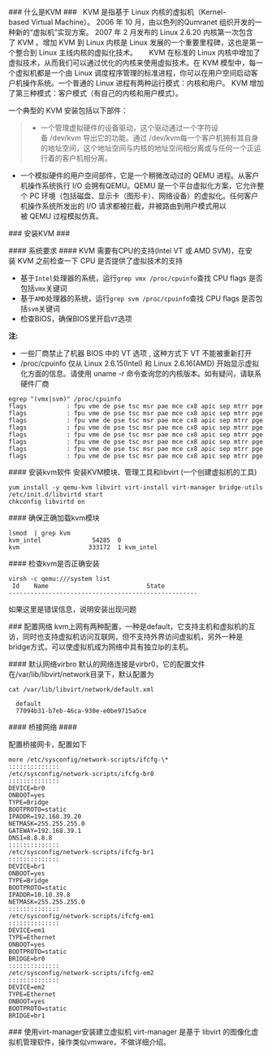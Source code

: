 ### 什么是KVM ###
  KVM 是指基于 Linux 内核的虚拟机（Kernel-based Virtual Machine）。 2006 年 10 月，由以色列的Qumranet 组织开发的一种新的“虚拟机”实现方案。 2007 年 2 月发布的 Linux 2.6.20 内核第一次包含了 KVM 。增加 KVM 到 Linux 内核是 Linux 发展的一个重要里程碑，这也是第一个整合到 Linux 主线内核的虚拟化技术。
  
  KVM 在标准的 Linux 内核中增加了虚拟技术，从而我们可以通过优化的内核来使用虚拟技术。在 KVM 模型中，每一个虚拟机都是一个由 Linux 调度程序管理的标准进程，你可以在用户空间启动客户机操作系统。一个普通的 Linux 进程有两种运行模式：内核和用户。 KVM 增加了第三种模式：客户模式（有自己的内核和用户模式）。

一个典型的 KVM 安装包括以下部件：

> * 一个管理虚拟硬件的设备驱动，这个驱动通过一个字符设备 /dev/kvm 导出它的功能。通过 /dev/kvm每一个客户机拥有其自身的地址空间，这个地址空间与内核的地址空间相分离或与任何一个正运行着的客户机相分离。
* 一个模拟硬件的用户空间部件，它是一个稍微改动过的 QEMU 进程。从客户机操作系统执行 I/O 会拥有QEMU。QEMU 是一个平台虚拟化方案，它允许整个 PC 环境（包括磁盘、显示卡（图形卡）、网络设备）的虚拟化。任何客户机操作系统所发出的 I/O 请求都被拦截，并被路由到用户模式用以被 QEMU 过程模拟仿真。

### 安装KVM ###

#### 系统要求 ####
KVM 需要有CPU的支持(Intel VT 或 AMD SVM)，在安装 KVM 之前检查一下 CPU 是否提供了虚拟技术的支持

* 基于`Intel`处理器的系统，运行`grep vmx /proc/cpuinfo`查找 CPU flags 是否包括`vmx`关键词
* 基于`AMD`处理器的系统，运行`grep svm /proc/cpuinfo`查找 CPU flags 是否包括`svm`关键词
* 检查BIOS，确保BIOS里开启`VT`选项

**注:**

* 一些厂商禁止了机器 BIOS 中的 VT 选项 , 这种方式下 VT 不能被重新打开
* /proc/cpuinfo 仅从 Linux 2.6.15(Intel) 和 Linux 2.6.16(AMD) 开始显示虚拟化方面的信息。请使用 uname -r 命令查询您的内核版本。如有疑问，请联系硬件厂商

```
egrep "(vmx|svm)" /proc/cpuinfo
flags           : fpu vme de pse tsc msr pae mce cx8 apic sep mtrr pge mca cmov pat pse36 clflush dts acpi mmx fxsr sse sse2 ss ht tm pbe syscall nx rdtscp lm constant_tsc arch_perfmon pebs bts rep_good xtopology nonstop_tsc aperfmperf pni dtes64 monitor ds_cpl vmx est tm2 ssse3 cx16 xtpr pdcm dca sse4_1 sse4_2 popcnt lahf_lm dts tpr_shadow vnmi flexpriority ept vpid
flags           : fpu vme de pse tsc msr pae mce cx8 apic sep mtrr pge mca cmov pat pse36 clflush dts acpi mmx fxsr sse sse2 ss ht tm pbe syscall nx rdtscp lm constant_tsc arch_perfmon pebs bts rep_good xtopology nonstop_tsc aperfmperf pni dtes64 monitor ds_cpl vmx est tm2 ssse3 cx16 xtpr pdcm dca sse4_1 sse4_2 popcnt lahf_lm dts tpr_shadow vnmi flexpriority ept vpid
flags           : fpu vme de pse tsc msr pae mce cx8 apic sep mtrr pge mca cmov pat pse36 clflush dts acpi mmx fxsr sse sse2 ss ht tm pbe syscall nx rdtscp lm constant_tsc arch_perfmon pebs bts rep_good xtopology nonstop_tsc aperfmperf pni dtes64 monitor ds_cpl vmx est tm2 ssse3 cx16 xtpr pdcm dca sse4_1 sse4_2 popcnt lahf_lm dts tpr_shadow vnmi flexpriority ept vpid
flags           : fpu vme de pse tsc msr pae mce cx8 apic sep mtrr pge mca cmov pat pse36 clflush dts acpi mmx fxsr sse sse2 ss ht tm pbe syscall nx rdtscp lm constant_tsc arch_perfmon pebs bts rep_good xtopology nonstop_tsc aperfmperf pni dtes64 monitor ds_cpl vmx est tm2 ssse3 cx16 xtpr pdcm dca sse4_1 sse4_2 popcnt lahf_lm dts tpr_shadow vnmi flexpriority ept vpid
flags           : fpu vme de pse tsc msr pae mce cx8 apic sep mtrr pge mca cmov pat pse36 clflush dts acpi mmx fxsr sse sse2 ss ht tm pbe syscall nx rdtscp lm constant_tsc arch_perfmon pebs bts rep_good xtopology nonstop_tsc aperfmperf pni dtes64 monitor ds_cpl vmx est tm2 ssse3 cx16 xtpr pdcm dca sse4_1 sse4_2 popcnt lahf_lm dts tpr_shadow vnmi flexpriority ept vpid
flags           : fpu vme de pse tsc msr pae mce cx8 apic sep mtrr pge mca cmov pat pse36 clflush dts acpi mmx fxsr sse sse2 ss ht tm pbe syscall nx rdtscp lm constant_tsc arch_perfmon pebs bts rep_good xtopology nonstop_tsc aperfmperf pni dtes64 monitor ds_cpl vmx est tm2 ssse3 cx16 xtpr pdcm dca sse4_1 sse4_2 popcnt lahf_lm dts tpr_shadow vnmi flexpriority ept vpid
flags           : fpu vme de pse tsc msr pae mce cx8 apic sep mtrr pge mca cmov pat pse36 clflush dts acpi mmx fxsr sse sse2 ss ht tm pbe syscall nx rdtscp lm constant_tsc arch_perfmon pebs bts rep_good xtopology nonstop_tsc aperfmperf pni dtes64 monitor ds_cpl vmx est tm2 ssse3 cx16 xtpr pdcm dca sse4_1 sse4_2 popcnt lahf_lm dts tpr_shadow vnmi flexpriority ept vpid
flags           : fpu vme de pse tsc msr pae mce cx8 apic sep mtrr pge mca cmov pat pse36 clflush dts acpi mmx fxsr sse sse2 ss ht tm pbe syscall nx rdtscp lm constant_tsc arch_perfmon pebs bts rep_good xtopology nonstop_tsc aperfmperf pni dtes64 monitor ds_cpl vmx est tm2 ssse3 cx16 xtpr pdcm dca sse4_1 sse4_2 popcnt lahf_lm dts tpr_shadow vnmi flexpriority ept vpid
```

#### 安装kvm软件
安装KVM模块、管理工具和libvirt (一个创建虚拟机的工具)
```
yum install -y qemu-kvm libvirt virt-install virt-manager bridge-utils
/etc/init.d/libvirtd start
chkconfig libvirtd on
```

#### 确保正确加载kvm模块
```
lsmod  | grep kvm
kvm_intel              54285  0 
kvm                   333172  1 kvm_intel
```

#### 检查kvm是否正确安装
```
virsh -c qemu:///system list
 Id    Name                           State
----------------------------------------------------

```
如果这里是错误信息，说明安装出现问题


### 配置网络
kvm上网有两种配置，一种是default，它支持主机和虚拟机的互访，同时也支持虚拟机访问互联网，但不支持外界访问虚拟机，另外一种是bridge方式，可以使虚拟机成为网络中具有独立Ip的主机。


#### 默认网络virbro
默认的网络连接是virbr0，它的配置文件在/var/lib/libvirt/network目录下，默认配置为
```
cat /var/lib/libvirt/network/default.xml 

  default
  77094b31-b7eb-46ca-930e-e0be9715a5ce

```

#### 桥接网络 ####

配置桥接网卡，配置如下

```
more /etc/sysconfig/network-scripts/ifcfg-\*
::::::::::::::
/etc/sysconfig/network-scripts/ifcfg-br0
::::::::::::::
DEVICE=br0
ONBOOT=yes
TYPE=Bridge
BOOTPROTO=static
IPADDR=192.168.39.20
NETMASK=255.255.255.0
GATEWAY=192.168.39.1
DNS1=8.8.8.8
::::::::::::::
/etc/sysconfig/network-scripts/ifcfg-br1
::::::::::::::
DEVICE=br1
ONBOOT=yes
TYPE=Bridge
BOOTPROTO=static
IPADDR=10.10.39.8
NETMASK=255.255.255.0
::::::::::::::
/etc/sysconfig/network-scripts/ifcfg-em1
::::::::::::::
DEVICE=em1
TYPE=Ethernet
ONBOOT=yes
BOOTPROTO=static
BRIDGE=br0
::::::::::::::
/etc/sysconfig/network-scripts/ifcfg-em2
::::::::::::::
DEVICE=em2
TYPE=Ethernet
ONBOOT=yes
BOOTPROTO=static
BRIDGE=br1
```

### 使用virt-manager安装建立虚拟机
virt-manager 是基于 libvirt 的图像化虚拟机管理软件，操作类似vmware，不做详细介绍。
